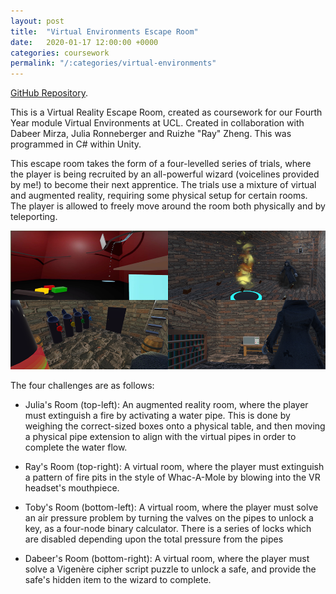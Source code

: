 ```yaml
---
layout: post
title:  "Virtual Environments Escape Room"
date:   2020-01-17 12:00:00 +0000
categories: coursework
permalink: "/:categories/virtual-environments"
---
```


[GitHub Repository][virtual-environments].

This is a Virtual Reality Escape Room, created as coursework for our Fourth Year module Virtual Environments at UCL. Created in collaboration with Dabeer Mirza, Julia Ronneberger and Ruizhe "Ray" Zheng. This was programmed in C# within Unity.

This escape room takes the form of a four-levelled series of trials, where the player is being recruited by an all-powerful wizard (voicelines provided by me!) to become their next apprentice. The trials use a mixture of virtual and augmented reality, requiring some physical setup for certain rooms. The player is allowed to freely move around the room both physically and by teleporting.

![Escape Room](../img/VE_Escape_Room.png "The four trials of our Escape Room.")

The four challenges are as follows:

- Julia's Room (top-left): An augmented reality room, where the player must extinguish a fire by activating a water pipe. This is done by weighing the correct-sized boxes onto a physical table, and then moving a physical pipe extension to align with the virtual pipes in order to complete the water flow.

- Ray's Room (top-right): A virtual room, where the player must extinguish a pattern of fire pits in the style of Whac-A-Mole by blowing into the VR headset's mouthpiece.

- Toby's Room (bottom-left): A virtual room, where the player must solve an air pressure problem by turning the valves on the pipes to unlock a key, as a four-node binary calculator. There is a series of locks which are disabled depending upon the total pressure from the pipes

- Dabeer's Room (bottom-right): A virtual room, where the player must solve a Vigenère cipher script puzzle to unlock a safe, and provide the safe's hidden item to the wizard to complete.

[virtual-environments]: https://github.com/Doberman0/Virtual-Environments